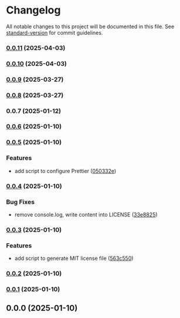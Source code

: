 # Changelog

All notable changes to this project will be documented in this file. See [standard-version](https://github.com/conventional-changelog/standard-version) for commit guidelines.

### [0.0.11](https://github.com/rdarida/bobp/compare/v0.0.10...v0.0.11) (2025-04-03)

### [0.0.10](https://github.com/rdarida/bobp/compare/v0.0.9...v0.0.10) (2025-04-03)

### [0.0.9](https://github.com/rdarida/bobp/compare/v0.0.7...v0.0.9) (2025-03-27)

### [0.0.8](https://github.com/rdarida/bobp/compare/v0.0.7...v0.0.8) (2025-03-27)

### 0.0.7 (2025-01-12)

### [0.0.6](https://github.com/rdarida/bobp/compare/v0.0.5...v0.0.6) (2025-01-10)

### [0.0.5](https://github.com/rdarida/bobp/compare/v0.0.4...v0.0.5) (2025-01-10)


### Features

* add script to configure Prettier ([050332e](https://github.com/rdarida/bobp/commit/050332ee084cd35df2284e901bd64868c0cb80a8))

### [0.0.4](https://github.com/rdarida/bobp/compare/v0.0.3...v0.0.4) (2025-01-10)


### Bug Fixes

* remove console.log, write content into LICENSE ([33e8825](https://github.com/rdarida/bobp/commit/33e8825a8e34c65340d8625b789a9246a93eef48))

### [0.0.3](https://github.com/rdarida/bobp/compare/v0.0.2...v0.0.3) (2025-01-10)


### Features

* add script to generate MIT license file ([563c550](https://github.com/rdarida/bobp/commit/563c5507c1c0c912606c5b5dce3c83568cf227d1))

### [0.0.2](https://github.com/rdarida/bobp/compare/v0.0.1...v0.0.2) (2025-01-10)

### [0.0.1](https://github.com/rdarida/bobp/compare/v0.0.0...v0.0.1) (2025-01-10)

## 0.0.0 (2025-01-10)
